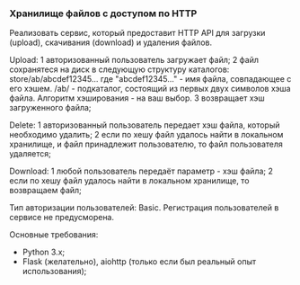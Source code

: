 ### Хранилище файлов с доступом по HTTP ###
Реализовать сервис, который предоставит HTTP API для загрузки (upload), скачивания (download) и удаления файлов.

Upload:
1 авторизованный пользователь загружает файл;
2 файл сохранятеся на диск в следующую структуру каталогов:
store/ab/abcdef12345...
где "abcdef12345..." - имя файла, совпадающее с его хэшем.
/ab/ - подкаталог, состоящий из первых двух символов хэша файла.
Алгоритм хэширования - на ваш выбор.
3 возвращает хэш загруженного файла;

Delete:
1 авторизованный пользователь передает хэш файла, который необходимо удалить;
2 если по хешу файл удалось найти в локальном хранилище, и файл принадлежит пользователю, то файл пользователя удаляется;

Download:
1 любой пользователь передаёт параметр - хэш файла;
2 если по хешу файл удалось найти в локальном хранилище, то возвращаем файл;

Тип авторизации пользователей: Basic.
Регистрация пользователей в сервисе не предусморена.

Основные требования:
- Python 3.x;
- Flask (желательно), aiohttp (только если был реальный опыт использования);